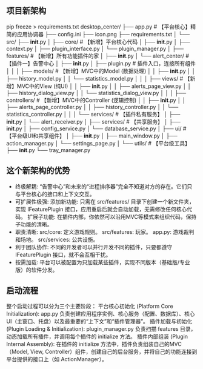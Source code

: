 ## 项目新架构
pip freeze > requirements.txt
desktop_center/
├── app.py                     # 【平台核心】精简的应用协调器
├── config.ini
├── icon.png
├── requirements.txt
│
└── src/
    ├── __init__.py
    │
    ├── core/                   # 【新增】平台核心代码
    │   ├── __init__.py
    │   ├── context.py
    │   ├── plugin_interface.py
    │   └── plugin_manager.py
    │
    ├── features/               # 【新增】所有功能插件的家
    │   ├── __init__.py
    │   └── alert_center/       # 【插件一】告警中心
    │       ├── __init__.py
    │       ├── plugin.py       # 插件入口，连接所有组件
    │       │
    │       ├── models/         # 【新增】MVC中的Model (数据处理)
    │       │   ├── __init__.py
    │       │   ├── history_model.py
    │       │   └── statistics_model.py
    │       │
    │       ├── views/          # 【新增】MVC中的View (纯UI)
    │       │   ├── __init__.py
    │       │   ├── alerts_page_view.py
    │       │   ├── history_dialog_view.py
    │       │   └── statistics_dialog_view.py
    │       │
    │       ├── controllers/    # 【新增】MVC中的Controller (逻辑控制)
    │       │   ├── __init__.py
    │       │   ├── alerts_page_controller.py
    │       │   ├── history_controller.py
    │       │   └── statistics_controller.py
    │       │
    │       └── services/       # 【插件私有服务】
    │           ├── __init__.py
    │           └── alert_receiver.py
    │
    ├── services/               # 【共享服务】
    │   ├── __init__.py
    │   ├── config_service.py
    │   └── database_service.py
    │
    ├── ui/                     # 【平台级UI和共享组件】
    │   ├── __init__.py
    │   ├── main_window.py
    │   ├── action_manager.py
    │   └── settings_page.py
    │
    └── utils/                  # 【平台级工具】
        ├── __init__.py
        └── tray_manager.py
## 这个新架构的优势
- 终极解耦: “告警中心”和未来的“进程排序器”完全不知道对方的存在。它们只与平台核心的接口和上下文交互。
- 可扩展性极强:
    添加新功能: 只需在 src/features/ 目录下创建一个新文件夹，实现 IFeaturePlugin 接口，应用重启后就会自动加载，无需修改任何核心代码。
    扩展子功能: 在插件内部，你依然可以沿用MVC等模式来组织代码，保持子功能的清晰。
- 职责清晰:
src/core: 定义游戏规则。
src/features: 玩家。
app.py: 游戏裁判和场地。
src/services: 公共设施。
- 利于团队协作: 不同的开发者可以并行开发不同的插件，只要都遵守 IFeaturePlugin 接口，就不会互相干扰。
- 按需加载: 平台可以被配置为只加载某些插件，实现不同版本（基础版/专业版）的软件分发。

## 启动流程
整个启动过程可以分为三个主要阶段：
平台核心初始化 (Platform Core Initialization): app.py 负责创建应用程序实例、核心服务（配置、数据库）、核心UI（主窗口、托盘）以及最重要的“上下文”和“插件管理器”。
插件加载与初始化 (Plugin Loading & Initialization): plugin_manager.py 负责扫描 features 目录，动态加载所有插件，并调用每个插件的 initialize 方法。
插件内部组装 (Plugin Internal Assembly): 在插件的 initialize 方法中，插件负责组装自己的MVC（Model, View, Controller）组件，创建自己的后台服务，并将自己的功能连接到平台提供的接口上（如 ActionManager）。